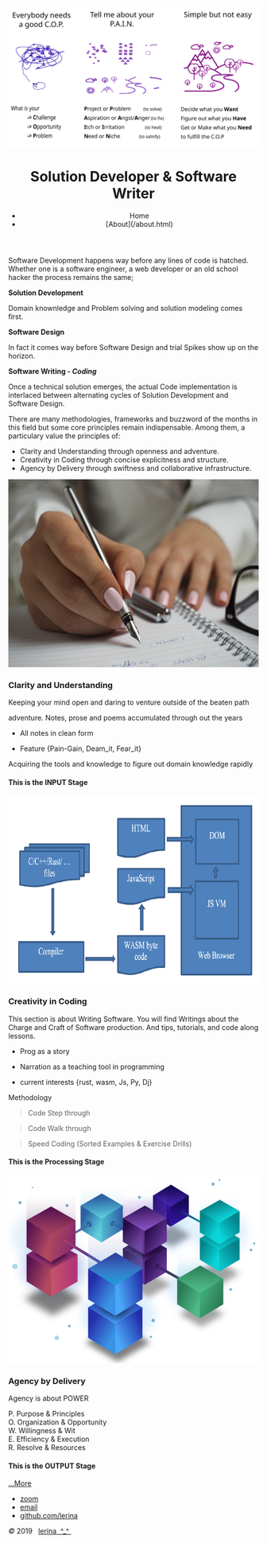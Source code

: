 <link href="https://fonts.googleapis.com/css?family=Architects+Daughter|Inconsolata&display=swap" rel="stylesheet"> 
<!-- img id="topPix" src="./pix/lRustRPG.jpg" / -->
<img id="topPix" src="./pix/index_lerina.svg" />

<div class="container">
<header class="main-header clearfix">

# Solution Developer & Software Writer

<nav class="main-menu">
<ul>
<li class="main-menu__item">Home</li>
<li class="main-menu__item">[About](/about.html)</li>
</ul>
</nav><!-- nav -->
</header><!-- header -->

<section class="sponsors-wrapper clearfix">
<main class="content-area">

Software Development happens way before any lines of code is hatched.  
Whether one is a software engineer, a web developer or an old school hacker the process
remains the same;  

**Solution Development**

Domain knownledge and Problem solving and solution modeling comes first.  

**Software Design**

In fact it comes way before Software Design and trial Spikes show up on the horizon.   

**Software Writing - _Coding_**

Once a technical solution emerges, the actual Code implementation is interlaced between alternating cycles 
of Solution Development and Software Design.  

There are many methodologies, frameworks and buzzword of the months in this field but some core principles remain indispensable.
Among them, a particulary value the principles of:

- Clarity and Understanding through openness and adventure.
- Creativity in Coding      through concise explicitness and structure. 
- Agency by Delivery        through swiftness and collaborative infrastructure. 

</main>

<section class="sponsors">
<div class="sponsor pink" id="input">
<img class="autofit" src="./pix/writings.jpg" />

### Clarity and Understanding

Keeping your mind open and daring to venture outside of the beaten path

adventure.
Notes, prose and poems accumulated through out the years

- All notes in clean form

- Feature {Pain-Gain, Deam_it, Fear_it}


Acquiring the tools and knowledge to figure out domain knowledge rapidly

#### This is the INPUT Stage

</div>
<div class="sponsor purple" id="process">
<img class="autofit" src="./pix/prog.png" />

### Creativity in Coding

This section is about Writing Software. 
You will find Writings about the Charge and Craft of Software production.
And tips, tutorials, and code along lessons.

- Prog as a story

- Narration as a teaching tool in programming

- current interests {rust, wasm, Js, Py, Dj} 


Methodology

> Code Step through

> Code Walk through

> Speed Coding (Sorted Examples & Exercise Drills)

#### This is the Processing Stage

</div>
<div class="sponsor blue" id="output">
<img class="autofit" src="./pix/agilepkg.png" />

### Agency by Delivery

Agency is about POWER

P. Purpose      &    Principles  
O. Organization &    Opportunity  
W. Willingness  &    Wit  
E. Efficiency   &    Execution   
R. Resolve      &    Resources   

#### This is the OUTPUT Stage

<a href="./prog/">...More</a>
</div>
</section><!-- sponsors -->
</section><!-- sponsors-wrapper -->
</div><!-- container -->

<footer class="footer">


-   [zoom]()
-   [email](mailto:learningrustrpg@gmail.com)
-   [github.com/lerina](https://github.com/lerina)


<div id="copy"><em>&#xa9;</em> 2019  &nbsp; <a href="http://razafy.com" target="_blank"> <span class="le">le</span><span class="ri">ri</span><span class="na">na</span>  ^_^ </a></div>

</footer><!-- footer -->

